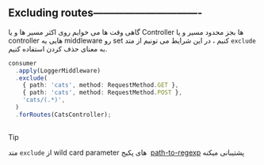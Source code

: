 ## **Excluding routes——————————-**
گاهی وقت ها می خوایم روی اکثر مسیر ها و یا Controller ها بجز محدود مسیر و یا controller هایی یه middleware رو set کنیم ، در این شرایط می تونیم از متد `exclude` به معنای حذف کردن استفاده کنیم.
```typescript
consumer
  .apply(LoggerMiddleware)
  .exclude(
    { path: 'cats', method: RequestMethod.GET },
    { path: 'cats', method: RequestMethod.POST },
    'cats/(.*)',
  )
  .forRoutes(CatsController);
  
```

>[!tip]
>متد `exclude` از wild card parameter های پکیج  [path-to-regexp](https://github.com/pillarjs/path-to-regexp#parameters) پشتیبانی میکنه
